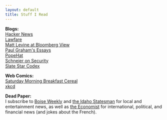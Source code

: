 ```yaml
---
layout: default
title: Stuff I Read
---
```


**Blogs:**  
[Hacker News](https://news.ycombinator.com/")  
[Lawfare](https://lawfareblog.com/)  
[Matt Levine at Bloomberg View](https://www.bloomberg.com/view/contributors/ARbTQlRLRjE/matthew-s-levine)  
[Paul Graham's Essays](http://paulgraham.com/articles.html)  
[PopeHat](https://www.popehat.com/)  
[Schneier on Security](https://www.schneier.com/")  
[Slate Star Codex](http://slatestarcodex.com/)  

**Web Comics:**  
[Saturday Morning Breakfast Cereal](http://smbc-comics.com/)  
[xkcd](https://xkcd.com/)  

**Dead Paper:**  
I subscribe to [Boise Weekly](http://www.boiseweekly.com/) and [the Idaho Statesman](http://www.idahostatesman.com/) for local and entertainment news, as well as [the Economist](http://www.economist.com/) for international, political, and financial news (and jokes about the French).
